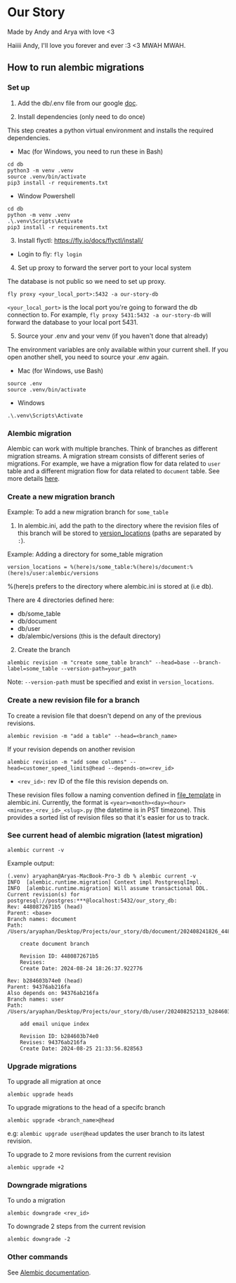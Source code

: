 # Our Story

Made by Andy and Arya with love <3

Haiiii Andy, I'll love you forever and ever :3 <3 MWAH MWAH.

## How to run alembic migrations
### Set up

1. Add the db/.env file from our google [doc](https://docs.google.com/document/d/10_2NFPEd3dLNVpfieamAXaiejnnolwVJ7kio30jfKKY/edit).

2. Install dependencies (only need to do once)

This step creates a python virtual environment and installs the required dependencies.

- Mac (for Windows, you need to run these in Bash)
```
cd db
python3 -m venv .venv 
source .venv/bin/activate
pip3 install -r requirements.txt
```

- Window Powershell
```
cd db
python -m venv .venv 
.\.venv\Scripts\Activate
pip3 install -r requirements.txt
```
3. Install flyctl: https://fly.io/docs/flyctl/install/
- Login to fly: `fly login`
   
4. Set up proxy to forward the server port to your local system

The database is not public so we need to set up proxy.
```
fly proxy <your_local_port>:5432 -a our-story-db
```
`<your_local_port>` is the local port you're going to forward the db connection to. For example, `fly proxy 5431:5432 -a our-story-db` will forward the database to your local port 5431.

5. Source your .env and your venv (if you haven't done that already)

The environment variables are only available within your current shell. If you open another shell, you need to source your .env again.

- Mac (for Windows, use Bash)
```
source .env
source .venv/bin/activate
```

- Windows
```
.\.venv\Scripts\Activate
```

### Alembic migration
Alembic can work with multiple branches. Think of branches as different migration streams. A migration stream consists of different series of migrations. For example, we have a migration flow for data related to `user` table and a different migration flow for data related to `document` table. See more details [here](https://alembic.sqlalchemy.org/en/latest/branches.html#working-with-multiple-bases).


### Create a new migration branch
Example: To add a new migration branch for `some_table`

1. In alembic.ini, add the path to the directory where the revision files of this branch will be stored to [version_locations](https://github.com/AndyLiang1/our_story/blob/master/db/alembic.ini#L42) (paths are separated by `:`).

Example: Adding a directory for some_table migration
```
version_locations = %(here)s/some_table:%(here)s/document:%(here)s/user:alembic/versions
```
%(here)s prefers to the directory where alembic.ini is stored at (i.e db). 

There are 4 directories defined here:
- db/some_table
- db/document
- db/user 
- db/alembic/versions (this is the default directory)

2. Create the branch
```
alembic revision -m "create some_table branch" --head=base --branch-label=some_table --version-path=your_path
```
Note: `--version-path` must be specified and exist in `version_locations`.

### Create a new revision file for a branch
To create a revision file that doesn't depend on any of the previous revisions.
```
alembic revision -m "add a table" --head=<branch_name>
```

If your revision depends on another revision
```
alembic revision -m "add some columns" --head=customer_speed_limits@head --depends-on=<rev_id>
```
- `<rev_id>:` rev ID of the file this revision depends on.

These revision files follow a naming convention defined in [file_template](https://github.com/AndyLiang1/our_story/blob/master/db/alembic.ini#L12) in alembic.ini. Currently, the format is `<year><month><day><hour><minute>_<rev_id>_<slug>.py` (the datetime is in PST timezone). This provides a sorted list of revision files so that it's easier for us to track.

### See current head of alembic migration (latest migration)
```
alembic current -v
```
Example output:
```
(.venv) aryaphan@Aryas-MacBook-Pro-3 db % alembic current -v
INFO  [alembic.runtime.migration] Context impl PostgresqlImpl.
INFO  [alembic.runtime.migration] Will assume transactional DDL.
Current revision(s) for postgresql://postgres:***@localhost:5432/our_story_db:
Rev: 4480872671b5 (head)
Parent: <base>
Branch names: document
Path: /Users/aryaphan/Desktop/Projects/our_story/db/document/202408241826_4480872671b5_create_document_branch.py

    create document branch
    
    Revision ID: 4480872671b5
    Revises: 
    Create Date: 2024-08-24 18:26:37.922776

Rev: b284603b74e0 (head)
Parent: 94376ab216fa
Also depends on: 94376ab216fa
Branch names: user
Path: /Users/aryaphan/Desktop/Projects/our_story/db/user/202408252133_b284603b74e0_add_email_unique_index.py

    add email unique index
    
    Revision ID: b284603b74e0
    Revises: 94376ab216fa
    Create Date: 2024-08-25 21:33:56.828563
```
### Upgrade migrations
To upgrade all migration at once
```
alembic upgrade heads
```

To upgrade migrations to the head of a specifc branch
```
alembic upgrade <branch_name>@head
```
e.g: `alembic upgrade user@head` updates the user branch to its latest revision.

To upgrade to 2 more revisions from the current revision
```
alembic upgrade +2
```

### Downgrade migrations
To undo a migration
```
alembic downgrade <rev_id>
```

To downgrade 2 steps from the current revision
```
alembic downgrade -2
```

### Other commands
See [Alembic documentation](https://alembic.sqlalchemy.org/en/latest/front.html).